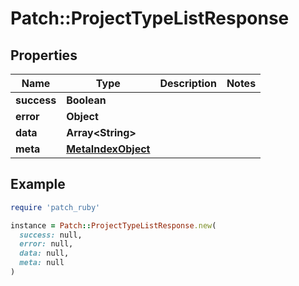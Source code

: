 # Patch::ProjectTypeListResponse

## Properties

| Name | Type | Description | Notes |
| ---- | ---- | ----------- | ----- |
| **success** | **Boolean** |  |  |
| **error** | **Object** |  |  |
| **data** | **Array&lt;String&gt;** |  |  |
| **meta** | [**MetaIndexObject**](MetaIndexObject.md) |  |  |

## Example

```ruby
require 'patch_ruby'

instance = Patch::ProjectTypeListResponse.new(
  success: null,
  error: null,
  data: null,
  meta: null
)
```


